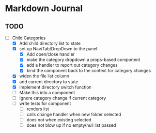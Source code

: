 # Markdown Journal


## TODO

- [ ] Child Categories
	- [x] Add child directory list to state
	- [x] set up Nav/Tab/DropDown to the panel
		- [x] Add open/close handler
		- [x] make the category dropdown a props-based component
		- [x] add a handler to report out category changes
		- [x] bind the component back to the context for category changes
	- [x] widen the file list column
	- [x] add current directory to state
	- [x] implement directory switch function
	- [ ] Make this into a component
	- [ ] Ignore category change if current category
	- [ ] write tests for component
		- [ ] renders list
		- [ ] calls change handler when new folder selected
		- [ ] does not when existing selected
		- [ ] does not blow up if no empty/null list passed
